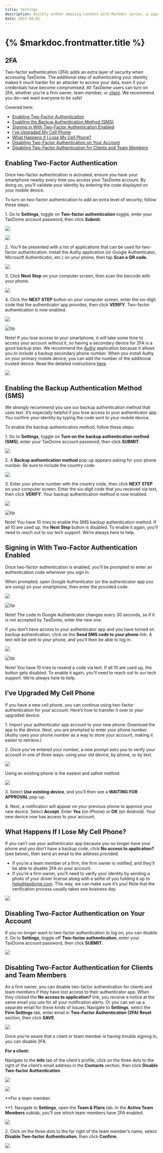 ```yaml
---
title: Settings
description: Quickly author amazing content with Markdoc syntax, a superset of Markdown.
date: 2022-04-01
---
```


# {% $markdoc.frontmatter.title %}

## 2FA

Two-factor authentication (2FA) adds an extra layer of security when accessing TaxDome. The additional step of authenticating your identity makes it much harder for an attacker to access your data, even if your credentials have become compromised. All TaxDome users can turn on 2FA, whether you’re a firm owner, team member, or [client](https://client-help.taxdome.com/article/60-two-factor-authentication-2fa). We recommend you do—we want everyone to be safe!

Covered here:

*   [Enabling Two-Factor Authentication](#1)
*   [Enabling the Backup Authentication Method (SMS)](#backup)
*   [Signing in With Two-Factor Authentication Enabled](#2)
*   [I’ve Upgraded My Cell Phone](#upgrade)
*   [What Happens if I Lose My Cell Phone?](#5)
*   [Disabling Two-Factor Authentication on Your Account](#3)
*   [Disabling Two-Factor Authentication for Clients and Team Members](#4)

## Enabling Two-Factor Authentication

Once two-factor authentication is activated, ensure you have your smartphone nearby every time you access your TaxDome account. By doing so, you'll validate your identity by entering the code displayed on your mobile device.

To turn on two-factor authentication to add an extra level of security, follow these steps:

1\. Go to **Settings**, toggle on **Two-factor authentication** toggle, enter your TaxDome account password, then click **Submit**.

![](media/template_signature6.gif)

![](https://s3.amazonaws.com/helpscout.net/docs/assets/5be60d8f04286304a71c1d53/images/628f4d0dc01fce37d9b16c75/file-QARkM1CzuP.png)

2\. You’ll be presented with a list of applications that can be used for two-factor authentication. Install the Authy application (or Google Authenticator, Microsoft Authenticator, etc.) on your phone, then tap **Scan a QR** **code**.

![](https://s3.amazonaws.com/helpscout.net/docs/assets/5be60d8f04286304a71c1d53/images/61b74ac851b4c5379899fa26/file-AYmb5bvMoh.png)

3\. Click **Next Step** on your computer screen, then scan the barcode with your phone.

![](https://s3.amazonaws.com/helpscout.net/docs/assets/5be60d8f04286304a71c1d53/images/62ac0dc806aa9755784632d8/file-kebqXZALdp.png)

4\. Click the **NEXT STEP** button on your computer screen, enter the six-digit code that the authenticator app provides, then click **VERIFY**. Two-factor authentication is now enabled.

![](https://s3.amazonaws.com/helpscout.net/docs/assets/5be60d8f04286304a71c1d53/images/62ac0e01cb3c130081c15170/file-rixUJFIIJM.png)

![tip](https://taxdome-public.s3.amazonaws.com/images/notification/note.png)

Note! If you lose access to your smartphone, it will take some time to access your account without it, so having a secondary device for 2FA is a good backup plan. We recommend the [Authy](https://authy.com/) application because it allows you to include a backup secondary phone number. When you install Authy on your primary mobile device, you can add the number of the additional trusted device. Read the detailed instructions [here](https://authy.com/blog/multi-device/).

![](https://s3.amazonaws.com/helpscout.net/docs/assets/5be60d8f04286304a71c1d53/images/61b74b32a5e184696a17a3a8/file-oDjK7Mpapl.png)

## Enabling the Backup Authentication Method (SMS)

We strongly recommend you use our backup authentication method that uses text. It’s especially helpful if you lose access to your authenticator app. You confirm your identity by typing the code sent to your mobile device.

To enable the backup authentication method, follow these steps:

1\. Go to **Settings**, toggle on **Turn on the** **backup authentication method (SMS)**, enter your TaxDome account password, then click **SUBMIT**.

[![](https://s3.amazonaws.com/helpscout.net/docs/assets/5be60d8f04286304a71c1d53/images/61bc30fa67de684e3e4371e0/file-PxiBAScZyI.png)](https://s3.amazonaws.com/helpscout.net/docs/assets/5be60d8f04286304a71c1d53/images/61bc30fa67de684e3e4371e0/file-PxiBAScZyI.png)

2\. A **Backup authentication method** pop-up appears asking for your phone number. Be sure to include the country code.

![](https://s3.amazonaws.com/helpscout.net/docs/assets/5be60d8f04286304a71c1d53/images/62434d3342ba434a7afe0fea/file-sCSb7G3KMQ.png)

3\. Enter your phone number with the country code, then click **NEXT STEP** on your computer screen. Enter the six-digit code that you received via text, then click **VERIFY**. Your backup authentication method is now enabled.

![](https://s3.amazonaws.com/helpscout.net/docs/assets/5be60d8f04286304a71c1d53/images/61b74509e5e5185a647d4272/file-uDjsg1nZDH.png)

![tip](https://taxdome-public.s3.amazonaws.com/images/notification/note.png)

Note! You have 10 tries to enable the SMS backup authentication method. If all 10 are used up, the **Next Step** button is disabled. To enable it again, you’ll need to reach out to our tech support. We’re always here to help.

## Signing in With Two-Factor Authentication Enabled

Once two-factor authentication is enabled, you’ll be prompted to enter an authentication code whenever you sign in.

When prompted, open Google Authenticator (or the authenticator app you are using) on your smartphone, then enter the provided code.

![](https://s3.amazonaws.com/helpscout.net/docs/assets/5be60d8f04286304a71c1d53/images/61b7471e51b4c5379899fa17/file-VRAFpYW7rw.png)

![tip](https://taxdome-public.s3.amazonaws.com/images/notification/note.png)

Note! The code in Google Authenticator changes every 30 seconds, so if it is not accepted by TaxDome, enter the new one.

If you don’t have access to your authenticator app and you have turned on backup authentication, click on the **Send SMS code to your phone** link. A text will be sent to your phone, and you’ll then be able to log in.

![](https://s3.amazonaws.com/helpscout.net/docs/assets/5be60d8f04286304a71c1d53/images/61b748d9689c5f49b2d19106/file-dKo2GNU0h7.png)

![tip](https://taxdome-public.s3.amazonaws.com/images/notification/note.png)

Note! You have 10 tries to resend a code via text. If all 10 are used up, the button gets disabled. To enable it again, you’ll need to reach out to our tech support. We’re always here to help.

## I’ve Upgraded My Cell Phone

If you have a new cell phone, you can continue using two-factor authentication for your account. Here’s how to transfer it over to your upgraded device:

1\. Import your authenticator app account to your new phone: Download the app to the device. Next, you are prompted to enter your phone number. (Authy uses your phone number as a way to store your account, making it easier to retrieve.)

2\. Once you’ve entered your number, a new prompt asks you to verify your account in one of three ways: using your old device, by phone, or by text.

![](https://s3.amazonaws.com/helpscout.net/docs/assets/5be60d8f04286304a71c1d53/images/619ce21f9ccf62287e5f9202/file-kBpCAblzFD.png)

Using an existing phone is the easiest and safest method.

![](https://s3.amazonaws.com/helpscout.net/docs/assets/5be60d8f04286304a71c1d53/images/619ce242efc78d0553e5cd91/file-UMCS6nzxFK.png)

3\. Select **Use existing device**, and you’ll then see a **WAITING FOR APPROVAL** pop-up.

4\. Next, a notification will appear on your previous phone to approve your new device. Select **Accept**. Enter **Yes** (on iPhone) or **OK** (on Android). Your new device now has access to your account.

## What Happens If I Lose My Cell Phone?

If you can’t use your authenticator app because you no longer have your phone and you don’t have a backup code, click **No access to application?** (see below), then send an email to the address provided.

*   If you’re a team member of a firm, the firm owner is notified, and they’ll be able to disable 2FA on your account.
*   If you’re a firm owner, you’ll need to verify your identity by sending a photo of your driver license along with a selfie of you holding it up to help@taxdome.com. This way, we can make sure it’s you! Note that the verification process usually takes one business day.

![](https://s3.amazonaws.com/helpscout.net/docs/assets/5be60d8f04286304a71c1d53/images/61b74b8f51b4c5379899fa2c/file-2yqSpNOucZ.png)

## Disabling Two-Factor Authentication on Your Account

If you no longer want to two-factor authentication to log on, you can disable it. Go to **Settings**, toggle off **Two-factor authentication**, enter your TaxDome account password, then click **SUBMIT**.

![](https://s3.amazonaws.com/helpscout.net/docs/assets/5be60d8f04286304a71c1d53/images/61b74bd051b4c5379899fa2e/file-xX25LP3jak.png)

## Disabling Two-Factor Authentication for Clients and Team Members

As a firm owner, you can disable two-factor authentication for clients and team members if they have lost access to their authenticator app. When they clicked the **No access to application?** link, you receive a notice at the same email you use for all your notification alerts. Or you can set up a separate email for these kinds of issues: Navigate to **Settings**, select the **Firm Settings** tab, enter email in **Two-Factor Authentication (2FA) Reset** section, then click **SAVE**.

![](https://s3.amazonaws.com/helpscout.net/docs/assets/5be60d8f04286304a71c1d53/images/61b74c00a5e184696a17a3ae/file-NBcyL8fpsx.png)

Once you’re aware that a client or team member is having trouble signing in, you can disable 2FA.

**For a client:**

Navigate to the **Info** tab of the client’s profile, click on the three dots to the right of the client’s email address in the **Contacts** section, then click **Disable Two-factor Authentication**.

[![](https://s3.amazonaws.com/helpscout.net/docs/assets/5be60d8f04286304a71c1d53/images/61b74ceee5e5185a647d429a/file-iYAp6eJX8G.png)](https://s3.amazonaws.com/helpscout.net/docs/assets/5be60d8f04286304a71c1d53/images/61b74ceee5e5185a647d429a/file-iYAp6eJX8G.png)

![](https://taxdome-public.s3.amazonaws.com/images/notification/pro.png)

**For a team member:  
  
  
**1\. Navigate to **Settings**, open the **Team & Plans** tab. In the **Active Team Members** subtab, you’ll see which team members have 2FA enabled.

![](https://s3.amazonaws.com/helpscout.net/docs/assets/5be60d8f04286304a71c1d53/images/61b74d0f689c5f49b2d19123/file-bbdKY4OGY0.png)

2\. Click on the three dots to the far right of the team member’s name, select **Disable Two-factor Authentication**, then click **Confirm**.

![](https://s3.amazonaws.com/helpscout.net/docs/assets/5be60d8f04286304a71c1d53/images/628f4f4968d51e7794443fa4/file-uDFK4XAE1b.png)
